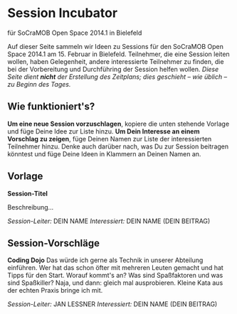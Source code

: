 # Session Incubator
für SoCraMOB Open Space 2014.1 in Bielefeld

Auf dieser Seite sammeln wir Ideen zu Sessions für den SoCraMOB Open Space 2014.1 am 15. Februar in Bielefeld. Teilnehmer, die eine Session leiten wollen, haben Gelegenheit, andere interessierte Teilnehmer zu finden, die bei der Vorbereitung und Durchführing der Session helfen wollen.
*Diese Seite dient **nicht** der Erstellung des Zeitplans; dies geschieht – wie üblich – zu Beginn des Tages.*

## Wie funktioniert's?
**Um eine neue Session vorzuschlagen**, kopiere die unten stehende Vorlage und füge Deine Idee zur Liste hinzu.
**Um Dein Interesse an einem Vorschlag zu zeigen**, füge Deinen Namen zur Liste der interessierten Teilnehmer hinzu. Denke auch darüber nach, was Du zur Session beitragen könntest und füge Deine Ideen in Klammern an Deinen Namen an.

## Vorlage
**Session-Titel**

Beschreibung...

*Session-Leiter:* DEIN NAME
*Interessiert:* DEIN NAME (DEIN BEITRAG)

## Session-Vorschläge
**Coding Dojo**
Das würde ich gerne als Technik in unserer Abteilung einführen. Wer hat das schon öfter mit mehreren Leuten gemacht und hat Tipps für den Start. Worauf kommt's an? Was sind Spaßfaktoren und was sind Spaßkiller? Naja, und dann: gleich mal ausprobieren. Kleine Kata aus der echten Praxis bringe ich mit.

*Session-Leiter:* JAN LESSNER
*Interessiert:* DEIN NAME (DEIN BEITRAG)
